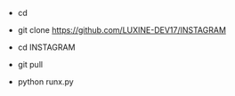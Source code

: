 - cd

- git clone https://github.com/LUXINE-DEV17/INSTAGRAM

- cd INSTAGRAM

- git pull

- python runx.py
